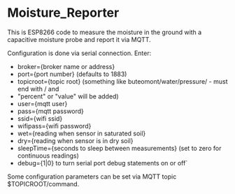 # Moisture_Reporter
This is ESP8266 code to measure the moisture in the ground with a capacitive moisture probe and report it via MQTT.

 Configuration is done via serial connection.  Enter:
  *  broker={broker name or address}
  *  port={port number}   (defaults to 1883)
  *  topicroot={topic root} (something like buteomont/water/pressure/ - must end with / and 
  *  "percent" or "value" will be added)
  *  user={mqtt user}
  *  pass={mqtt password}
  *  ssid={wifi ssid}
  *  wifipass={wifi password}
  *  wet={reading when sensor in saturated soil}
  *  dry={reading when sensor is in dry soil}
  *  sleepTime={seconds to sleep between measurements} (set to zero for continuous readings)
  *  debug={1|0} to turn serial port debug statements on or off`
 
 Some configuration parameters can be set via MQTT topic $TOPICROOT/command.

